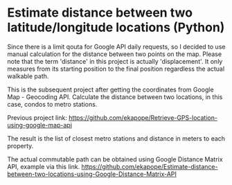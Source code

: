 # Estimate distance between two latitude/longitude locations (Python)

Since there is a limit qouta for Google API daily requests, so I decided to use manual calculation for the distance between two points on the map. Please note that the term 'distance' in this project is actually 'displacement'. It only measures from its starting position to the final position regardless the actual walkable path. 

This is the subsequent project after getting the coordinates from Google Map - Geocoding API. Calculate the distance between two locations, in this case, condos to metro stations. 

Previous project link:
https://github.com/ekapope/Retrieve-GPS-location-using-google-map-api

The result is the list of closest metro stations and distance in meters to each property. 

The actual commutable path can be obtained using Google Distance Matrix API, example via this link. https://github.com/ekapope/Estimate-distance-between-two-locations-using-Google-Distance-Matrix-API
